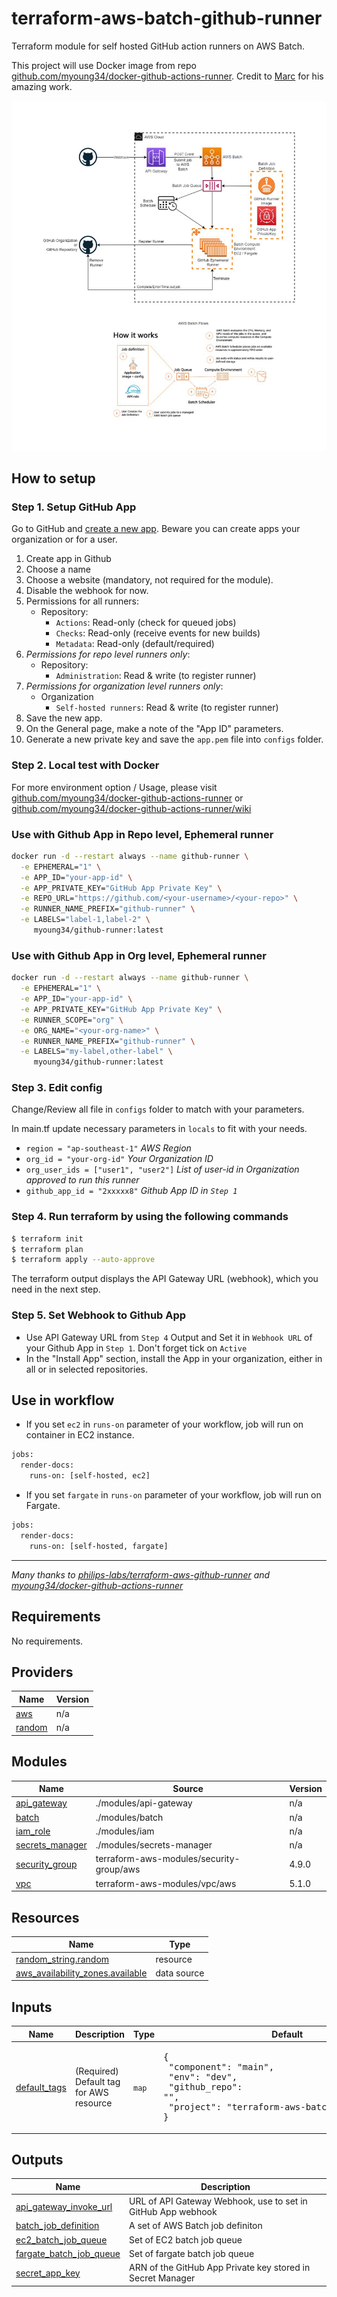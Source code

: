 # terraform-aws-batch-github-runner
Terraform module for self hosted GitHub action runners on AWS Batch.

This project will use Docker image from repo [github.com/myoung34/docker-github-actions-runner](https://github.com/myoung34/docker-github-actions-runner). Credit to [Marc](https://github.com/myoung34) for his amazing work.

![AWS Batch Github Runner](/assets/aws-batch-gh-runner-diagram.PNG "AWS Batch Github Runner Diagram")

## How to setup

### Step 1. Setup GitHub App ###

Go to GitHub and [create a new app](https://docs.github.com/en/developers/apps/creating-a-github-app). Beware you can create apps your organization or for a user.

1. Create app in Github
2. Choose a name
3. Choose a website (mandatory, not required for the module).
4. Disable the webhook for now.
5. Permissions for all runners:
    - Repository:
      - `Actions`: Read-only (check for queued jobs)
      - `Checks`: Read-only (receive events for new builds)
      - `Metadata`: Read-only (default/required)
6. _Permissions for repo level runners only_:
   - Repository:
     - `Administration`: Read & write (to register runner)
7. _Permissions for organization level runners only_:
   - Organization
     - `Self-hosted runners`: Read & write (to register runner)
8. Save the new app.
9. On the General page, make a note of the "App ID" parameters.
10. Generate a new private key and save the `app.pem` file into `configs` folder.

### Step 2. Local test with Docker ###

For more environment option / Usage, please visit [github.com/myoung34/docker-github-actions-runner](https://github.com/myoung34/docker-github-actions-runner) or [github.com/myoung34/docker-github-actions-runner/wiki](https://github.com/myoung34/docker-github-actions-runner/wiki/Usage)

### Use with Github App in Repo level, Ephemeral runner ###

```bash
docker run -d --restart always --name github-runner \
  -e EPHEMERAL="1" \
  -e APP_ID="your-app-id" \
  -e APP_PRIVATE_KEY="GitHub App Private Key" \
  -e REPO_URL="https://github.com/<your-username>/<your-repo>" \
  -e RUNNER_NAME_PREFIX="github-runner" \
  -e LABELS="label-1,label-2" \
     myoung34/github-runner:latest
```

### Use with Github App in Org level, Ephemeral runner ###

```bash
docker run -d --restart always --name github-runner \
  -e EPHEMERAL="1" \
  -e APP_ID="your-app-id" \
  -e APP_PRIVATE_KEY="GitHub App Private Key" \
  -e RUNNER_SCOPE="org" \
  -e ORG_NAME="<your-org-name>" \
  -e RUNNER_NAME_PREFIX="github-runner" \
  -e LABELS="my-label,other-label" \
     myoung34/github-runner:latest
  ```
### Step 3. Edit config ###
Change/Review all file in `configs` folder to match with your parameters.

In main.tf update necessary parameters in `locals` to fit with your needs.
  - `region = "ap-southeast-1"`   _AWS Region_
  - `org_id = "your-org-id"`      _Your Organization ID_
  - `org_user_ids = ["user1", "user2"]`     _List of user-id in Organization approved to run this runner_
  - `github_app_id = "2xxxxx8"`     _Github App ID in `Step 1`_

### Step 4. Run terraform by using the following commands
```bash
$ terraform init
$ terraform plan
$ terraform apply --auto-approve
```
The terraform output displays the API Gateway URL (webhook), which you need in the next step.

### Step 5. Set Webhook to Github App ###
  - Use API Gateway URL from `Step 4` Output and Set it in `Webhook URL` of your Github App in `Step 1`. Don't forget tick on `Active`
  - In the "Install App" section, install the App in your organization, either in all or in selected repositories.

## Use in workflow
- If you set `ec2` in `runs-on` parameter of your workflow, job will run on container in EC2 instance.
```bash
jobs:
  render-docs:
    runs-on: [self-hosted, ec2]
```
- If you set `fargate` in `runs-on` parameter of your workflow, job will run on Fargate.
```bash
jobs:
  render-docs:
    runs-on: [self-hosted, fargate]
```
***
_Many thanks to [philips-labs/terraform-aws-github-runner](https://github.com/philips-labs/terraform-aws-github-runner) and [myoung34/docker-github-actions-runner](https://github.com/myoung34/docker-github-actions-runner)_
<!-- BEGIN_TF_DOCS -->
## Requirements

No requirements.

## Providers

| Name | Version |
|------|---------|
| <a name="provider_aws"></a> [aws](#provider\_aws) | n/a |
| <a name="provider_random"></a> [random](#provider\_random) | n/a |

## Modules

| Name | Source | Version |
|------|--------|---------|
| <a name="module_api_gateway"></a> [api\_gateway](#module\_api\_gateway) | ./modules/api-gateway | n/a |
| <a name="module_batch"></a> [batch](#module\_batch) | ./modules/batch | n/a |
| <a name="module_iam_role"></a> [iam\_role](#module\_iam\_role) | ./modules/iam | n/a |
| <a name="module_secrets_manager"></a> [secrets\_manager](#module\_secrets\_manager) | ./modules/secrets-manager | n/a |
| <a name="module_security_group"></a> [security\_group](#module\_security\_group) | terraform-aws-modules/security-group/aws | 4.9.0 |
| <a name="module_vpc"></a> [vpc](#module\_vpc) | terraform-aws-modules/vpc/aws | 5.1.0 |

## Resources

| Name | Type |
|------|------|
| [random_string.random](https://registry.terraform.io/providers/hashicorp/random/latest/docs/resources/string) | resource |
| [aws_availability_zones.available](https://registry.terraform.io/providers/hashicorp/aws/latest/docs/data-sources/availability_zones) | data source |

## Inputs

| Name | Description | Type | Default | Required |
|------|-------------|------|---------|:--------:|
| <a name="input_default_tags"></a> [default\_tags](#input\_default\_tags) | (Required) Default tag for AWS resource | `map` | <pre>{<br>  "component": "main",<br>  "env": "dev",<br>  "github_repo": "",<br>  "project": "terraform-aws-batch-github-runner"<br>}</pre> | no |

## Outputs

| Name | Description |
|------|-------------|
| <a name="output_api_gateway_invoke_url"></a> [api\_gateway\_invoke\_url](#output\_api\_gateway\_invoke\_url) | URL of API Gateway Webhook, use to set in GitHub App webhook |
| <a name="output_batch_job_definition"></a> [batch\_job\_definition](#output\_batch\_job\_definition) | A set of AWS Batch job definiton |
| <a name="output_ec2_batch_job_queue"></a> [ec2\_batch\_job\_queue](#output\_ec2\_batch\_job\_queue) | Set of EC2 batch job queue |
| <a name="output_fargate_batch_job_queue"></a> [fargate\_batch\_job\_queue](#output\_fargate\_batch\_job\_queue) | Set of fargate batch job queue |
| <a name="output_secret_app_key"></a> [secret\_app\_key](#output\_secret\_app\_key) | ARN of the GitHub App Private key stored in Secret Manager |
<!-- END_TF_DOCS -->
